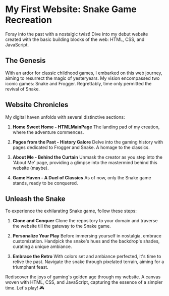 # **My First Website: Snake Game Recreation**

Foray into the past with a nostalgic twist! Dive into my debut website created with the basic building blocks of the web: HTML, CSS, and JavaScript.

## **The Genesis**

With an ardor for classic childhood games, I embarked on this web journey, aiming to resurrect the magic of yesteryears. My vision encompassed two iconic games: Snake and Frogger. Regrettably, time only permitted the revival of Snake.

## **Website Chronicles**

My digital haven unfolds with several distinctive sections:

1. **Home Sweet Home - HTMLMainPage**
   The landing pad of my creation, where the adventure commences.

2. **Pages from the Past - History Galore**
   Delve into the gaming history with pages dedicated to Frogger and Snake. A homage to the classics.

3. **About Me - Behind the Curtain**
   Unmask the creator as you step into the 'About Me' page, providing a glimpse into the mastermind behind this website (maybe).

4. **Game Haven - A Duel of Classics**
   As of now, only the Snake game stands, ready to be conquered.

## **Unleash the Snake**

To experience the exhilarating Snake game, follow these steps:

1. **Clone and Conquer**
   Clone the repository to your domain and traverse the website till the gateway to the Snake game.

2. **Personalize Your Play**
   Before immersing yourself in nostalgia, embrace customization. Handpick the snake's hues and the backdrop's shades, curating a unique ambiance.

3. **Embrace the Retro**
   With colors set and ambiance perfected, it's time to relive the past. Navigate the snake through pixelated terrain, aiming for a triumphant feast.

Rediscover the joys of gaming's golden age through my website. A canvas woven with HTML, CSS, and JavaScript, capturing the essence of a simpler time. Let's play! 🎮
